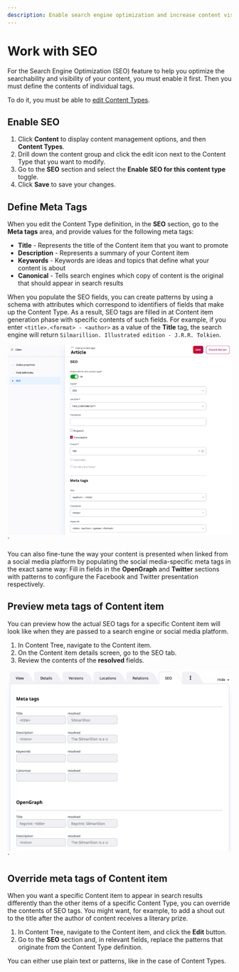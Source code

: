 ```yaml
---
description: Enable search engine optimization and increase content visibility by defining meta tags.
---
```


# Work with SEO

For the Search Engine Optimization (SEO) feature to help you optimize the searchability 
and visibility of your content, you must enable it first. 
Then you must define the contents of individual tags.

To do it, you must be able to [edit Content Types](../site_organization/organizing_the_site.md#content-types).

## Enable SEO

1. Click **Content** to display content management options, and then **Content Types**.
2. Drill down the content group and click the edit icon next to the Content Type that you want to modify.
3. Go to the **SEO** section and select the **Enable SEO for this content type** toggle.
4. Click **Save** to save your changes.

## Define Meta Tags

When you edit the Content Type definition, in the **SEO** section, go to the 
**Meta tags** area, and provide values for the following meta tags:

- **Title** - Represents the title of the Content item that you want to promote
- **Description** - Represents a summary of your Content item
- **Keywords** - Keywords are ideas and topics that define what your content is about
- **Canonical** - Tells search engines which copy of content is the original that should appear in search results

When you populate the SEO fields, you can create patterns by using a schema with 
attributes which correspond to identifiers of fields that make up the Content Type.
As a result, SEO tags are filled in at Content item generation phase with specific 
contents of such fields. For example, if you enter `<title>.<format> - <author>` 
as a value of the **Title** tag, the search engine will return 
`Silmarillion. Illustrated edition - J.R.R. Tolkien`.

![SEO tags](img/SEO_tags.png)`

You can also fine-tune the way your content is presented when linked from 
a social media platform by populating the social media-specific meta tags 
in the exact same way: 
Fill in fields in the **OpenGraph** and **Twitter** sections with patterns 
to configure the Facebook and Twitter presentation respectively. 
<!--If you leave these fields blank, social media snippets are generated based on 
the definitions that you provided in the search engine meta tag fields.-->

## Preview meta tags of Content item

You can preview how the actual SEO tags for a specific Content item 
will look like when they are passed to a search engine or social media platform.

1. In Content Tree, navigate to the Content item.
2. On the Content item details screen, go to the SEO tab.
3. Review the contents of the **resolved** fields.

![SEO tab in Content item details](img/SEO_tab.png)`

## Override meta tags of Content item

When you want a specific Content item to appear in search results differently than 
the other items of a specific Content Type, you can override the contents of SEO tags.
You might want, for example, to add a shout out to the title after the author of content 
receives a literary prize.

1. In Content Tree, navigate to the Content item, and click the **Edit** button.
2. Go to the **SEO** section and, in relevant fields, replace the patterns that 
originate from the Content Type definition. 

You can either use plain text or patterns, like in the case of Content Types. 
